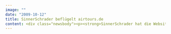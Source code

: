 ```yaml
---
image: ""
date: "2009-10-12"
title: SinnerSchrader beflügelt airtours.de
content: <div class="newsbody"><p><strong>SinnerSchrader hat die Website des Luxusreiseanbieters airtours neu inszeniert. Die neue airtours.de ist eine klar strukturierte, informative Markenplattform in frischem Design mit großflächigen Bildern und erweiterten Funktionen.</strong></p><p>Im Mittelpunkt der neuen Website stehen Inspiration und Information über das Reise- und Hotelangebot von airtours. Verschiedene Funktionen erleichtern dem Konsumenten die Auswahl und Buchung einer Reise oder einzelner Leistungen&#58;</p><ul><li>Vorauswahl der besten Hotels weltweit durch airtours</li><li>Reiseempfehlungen von Experten</li><li>wechselnde redaktionelle Beiträge</li><li>Share-Funktion zur Weiterleitung an Freunde</li><li>Kartendarstellungen zur geographischen Visualisierung des Angebots</li></ul><p>Für unterschiedliche Bedürfnisse gibt es passende Einstiegsmöglichkeiten zum airtours-Angebot. Der Konsument kann ein Reiseziel, ein Reisethema (z. B. Städtereise) oder einen Hotelstil (z. B. Deluxe) auswählen. Oder er nutzt die klassische Hotelsuche über ein Formular. Wer sich durch Reisevorschläge inspirieren lassen möchte, findet diese im Bereich Reisen à la carte.</p><p>Um mit dem Reiseveranstalter in Kontakt zu treten, kann der Konsument ein Kontaktformular ausfüllen, den Rückrufservice in Anspruch nehmen oder sich über den Reisebürofinder das nächstgelegene airtours-Reisebüro anzeigen lassen. Oder er bucht direkt online.</p><p>„Die neue Website inszeniert unser Hotelangebot und unsere Marke hochwertig, modern und inspirierend. Sie spiegelt die Expertise von airtours wider und wird den hohen Ansprüchen unserer Kunden gerecht“, freut sich Kirsten Feld-Türkis, Executive Director von airtours.</p><p>„Unsere Kunden erwarten individuelle, ihren Bedürfnissen entsprechende Inspiration und außergewöhnliche Reiseerlebnisse. Diesen Anspruch lösen wir jetzt auch im Web ein“, erläutert Stefan Schaub, Leiter Brand Excellence von airtours. „Mit der emotionalen Darstellung heben wir uns bewusst von Hotelbuchungsseiten ab. Vielmehr wollen wir mit dem neuen Konzept die Marke airtours erlebbar machen und einen ersten Eindruck von Produktvielfalt und Serviceniveau vermitteln.“</p><p>„Der Konsument sucht heute im Internet nach Informationen über Traumziele und Angebote. Die Website nimmt deshalb eine zunehmend wichtige Stellung in der Markenwahrnehmung und als Kontaktpunkt ein“, so Laurent Burdin, Geschäftsführer Beratung von SinnerSchrader. „Die neue airtours.de ist ein gelungenes Beispiel für eine zeitgemäße Markenwebsite im Segment Tourismus.“</p><p>airtours ist Marktführer im deutschen Luxusreisemarkt und hat das umfangreichste Angebot an Luxushotels und -reisebausteinen weltweit. Seit 2009 ist airtours eine Marke von TUI Deutschland. Gegründet 1967, gehört airtours zu den Pionieren, die ferne Ziele wie den Orient als touristische Destination entwickelten, und steht seit mehr als 40 Jahren für exklusive und niveauvolle Reisen.</p></div>
---
```

